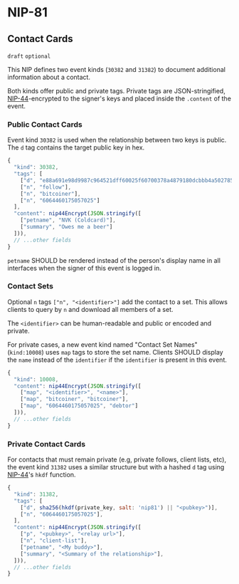 NIP-81
======

Contact Cards
-------------

`draft` `optional`

This NIP defines two event kinds (`30382` and `31382`) to document additional information about a contact.

Both kinds offer public and private tags. Private tags are JSON-stringified, [NIP-44](44.md)-encrypted to the signer's keys and placed inside the `.content` of the event. 

### Public Contact Cards

Event kind `30382` is used when the relationship between two keys is public. The `d` tag contains the target public key in hex.

```js
{
  "kind": 30382,
  "tags": [
    ["d", "e88a691e98d9987c964521dff60025f60700378a4879180dcbbb4a5027850411"],
    ["n", "follow"],
    ["n", "bitcoiner"],
    ["n", "6064460175057025"]
  ],
  "content": nip44Encrypt(JSON.stringify([
    ["petname", "NVK (Coldcard)"],
    ["summary", "Owes me a beer"]
  ])),
  // ...other fields
}
```

`petname` SHOULD be rendered instead of the person's display name in all interfaces when the signer of this event is logged in.

### Contact Sets

Optional `n` tags `["n", "<identifier>"]` add the contact to a set. This allows clients to query by `n` and download all members of a set. 

The `<identifier>` can be human-readable and public or encoded and private. 

For private cases, a new event kind named "Contact Set Names" (`kind:10008`) uses `map` tags to store the set name. 
Clients SHOULD display the `name` instead of the `identifier` if the `identifier` is present in this event.

```js
{
  "kind": 10008,
  "content": nip44Encrypt(JSON.stringify([
    ["map", "<identifier>", "<name>"],
    ["map", "bitcoiner", "bitcoiner"], 
    ["map", "6064460175057025", "debtor"]
  ])),
  // ...other fields
}
```

### Private Contact Cards

For contacts that must remain private (e.g, private follows, client lists, etc), the event kind `31382` uses a similar structure but with a hashed `d` tag using [NIP-44](44.md)'s `hkdf` function. 

```js
{
  "kind": 31382,
  "tags": [
    ["d", sha256(hkdf(private_key, salt: 'nip81') || "<pubkey>")],
    ["n", "6064460175057025"],
  ],
  "content": nip44Encrypt(JSON.stringify([
    ["p", "<pubkey>", "<relay url>"],
    ["n", "client-list"],
    ["petname", "<My buddy>"],
    ["summary", "<Summary of the relationship>"],
  ])),
  // ...other fields
}
```
